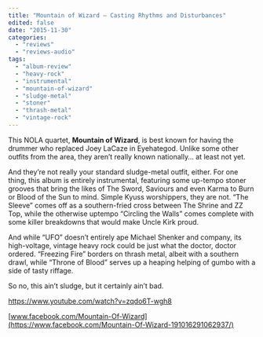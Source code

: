 ```yaml
---
title: "Mountain of Wizard – Casting Rhythms and Disturbances"
edited: false
date: "2015-11-30"
categories:
  - "reviews"
  - "reviews-audio"
tags:
  - "album-review"
  - "heavy-rock"
  - "instrumental"
  - "mountain-of-wizard"
  - "sludge-metal"
  - "stoner"
  - "thrash-metal"
  - "vintage-rock"
---
```


This NOLA quartet, **Mountain of Wizard**, is best known for having the drummer who replaced Joey LaCaze in Eyehategod. Unlike some other outfits from the area, they aren’t really known nationally… at least not yet.

And they’re not really your standard sludge-metal outfit, either. For one thing, this album is entirely instrumental, featuring some up-tempo stoner grooves that bring the likes of The Sword, Saviours and even Karma to Burn or Blood of the Sun to mind. Simple Kyuss worshippers, they are not. “The Sleeve” comes off as a southern-fried cross between The Shrine and ZZ Top, while the otherwise uptempo “Circling the Walls” comes complete with some killer breakdowns that would make Uncle Kirk proud.

And while “UFO” doesn’t entirely ape Michael Shenker and company, its high-voltage, vintage heavy rock could be just what the doctor, doctor ordered. “Freezing Fire” borders on thrash metal, albeit with a southern drawl, while “Throne of Blood” serves up a heaping helping of gumbo with a side of tasty riffage.

So no, this ain’t sludge, but it certainly ain’t bad.

https://www.youtube.com/watch?v=zqdo6T-wgh8

[www.facebook.com/Mountain-Of-Wizard](https://www.facebook.com/Mountain-Of-Wizard-191016291062937/)
